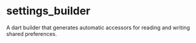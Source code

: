 # settings_builder
A dart builder that generates automatic accessors for reading and writing shared preferences.
